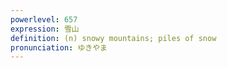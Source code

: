 ```yaml
---
powerlevel: 657
expression: 雪山
definition: (n) snowy mountains; piles of snow
pronunciation: ゆきやま
---
```

